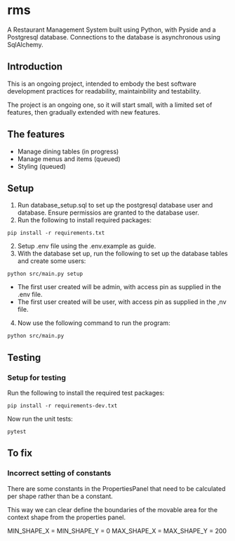 # rms
A Restaurant Management System built using Python, with Pyside and a Postgresql database. Connections to the database is asynchronous using SqlAlchemy.


## Introduction
This is an ongoing project, intended to embody the best software development practices for readability, maintainbility and testability.

The project is an ongoing one, so it will start small, with a limited set of features, then gradually extended with new features.


## The features
- Manage dining tables (in progress)
- Manage menus and items (queued)
- Styling (queued)


## Setup
1. Run database_setup.sql to set up the postgresql database user and database. Ensure permissios are granted to the database user.
2. Run the following to install required packages:
```
pip install -r requirements.txt
```
2. Setup .env file using the .env.example as guide.
3. With the database set up, run the following to set up the database tables and create some users:

```
python src/main.py setup
```

- The first user created will be admin, with access pin as supplied in the .env file.
- The first user created will be user, with access pin as supplied in the ,nv file.


4. Now use the following command to run the program:

```
python src/main.py
```

## Testing

### Setup for testing
Run the following to install the required test packages:
```
pip install -r requirements-dev.txt
```
Now run the unit tests:
```
pytest
```

## To fix

### Incorrect setting of constants
There are some constants in the PropertiesPanel that need to be
calculated per shape rather than be a constant.

This way we can clear define the boundaries of the movable
area for the context shape from the properties panel.

MIN_SHAPE_X = MIN_SHAPE_Y = 0
MAX_SHAPE_X = MAX_SHAPE_Y = 200
